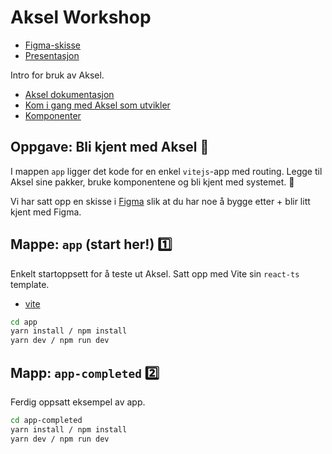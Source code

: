 # Aksel Workshop

- [Figma-skisse](Shorturl.at/lvQU3​)
- [Presentasjon](.github/presentasjon.pdf)

Intro for bruk av Aksel.

- [Aksel dokumentasjon](https://aksel.nav.no/)
- [Kom i gang med Aksel som utvikler](https://aksel.nav.no/grunnleggende/kode/kom-i-gang-med-kodepakkene)
- [Komponenter](https://aksel.nav.no/komponenter)

## Oppgave: Bli kjent med Aksel 🥳

I mappen `app` ligger det kode for en enkel `vitejs`-app med routing. Legge til Aksel sine pakker, bruke komponentene og bli kjent med systemet. 🙌

Vi har satt opp en skisse i [Figma](Shorturl.at/lvQU3​) slik at du har noe å bygge etter + blir litt kjent med Figma.

## Mappe: `app` (start her!) 1️⃣

Enkelt startoppsett for å teste ut Aksel. Satt opp med Vite sin `react-ts` template.

- [vite](https://vitejs.dev/guide/#trying-vite-online)

```bash
cd app
yarn install / npm install
yarn dev / npm run dev
```

## Mapp: `app-completed` 2️⃣

Ferdig oppsatt eksempel av app.

```bash
cd app-completed
yarn install / npm install
yarn dev / npm run dev
```
